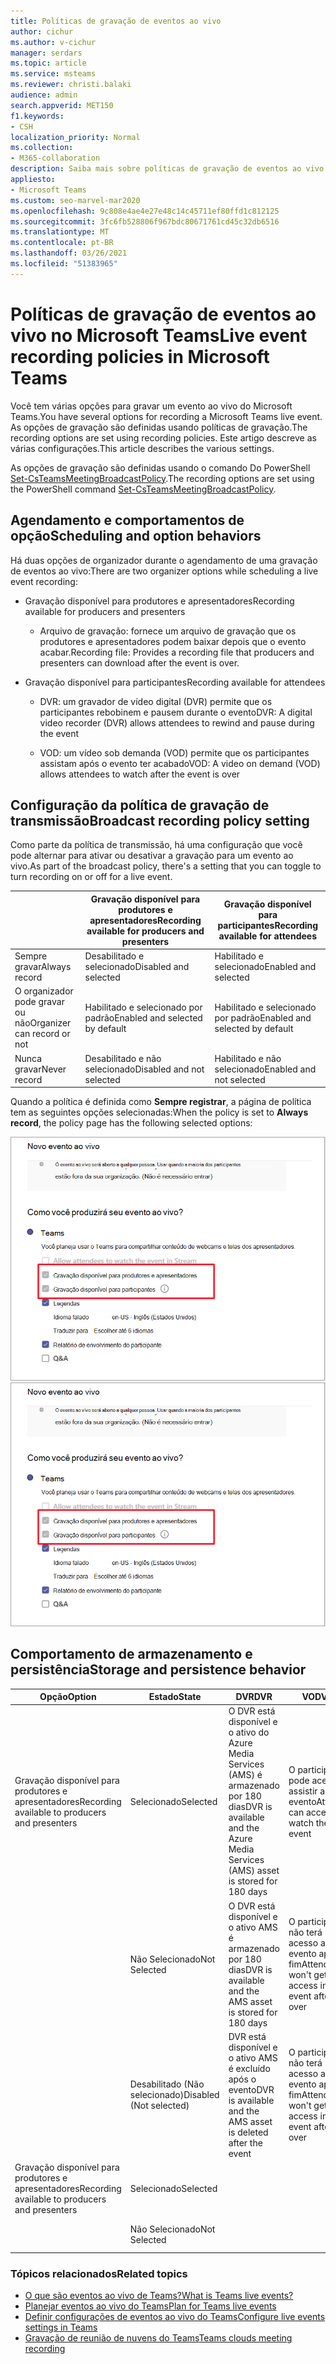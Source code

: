 ```yaml
---
title: Políticas de gravação de eventos ao vivo
author: cichur
ms.author: v-cichur
manager: serdars
ms.topic: article
ms.service: msteams
ms.reviewer: christi.balaki
audience: admin
search.appverid: MET150
f1.keywords:
- CSH
localization_priority: Normal
ms.collection:
- M365-collaboration
description: Saiba mais sobre políticas de gravação de eventos ao vivo.
appliesto:
- Microsoft Teams
ms.custom: seo-marvel-mar2020
ms.openlocfilehash: 9c808e4ae4e27e48c14c45711ef80ffd1c812125
ms.sourcegitcommit: 3fc6fb528806f967bdc80671761cd45c32db6516
ms.translationtype: MT
ms.contentlocale: pt-BR
ms.lasthandoff: 03/26/2021
ms.locfileid: "51383965"
---
```

# <a name="live-event-recording-policies-in-microsoft-teams"></a><span data-ttu-id="cb426-103">Políticas de gravação de eventos ao vivo no Microsoft Teams</span><span class="sxs-lookup"><span data-stu-id="cb426-103">Live event recording policies in Microsoft Teams</span></span>

<span data-ttu-id="cb426-104">Você tem várias opções para gravar um evento ao vivo do Microsoft Teams.</span><span class="sxs-lookup"><span data-stu-id="cb426-104">You have several options for recording a Microsoft Teams live event.</span></span> <span data-ttu-id="cb426-105">As opções de gravação são definidas usando políticas de gravação.</span><span class="sxs-lookup"><span data-stu-id="cb426-105">The recording options are set using recording policies.</span></span> <span data-ttu-id="cb426-106">Este artigo descreve as várias configurações.</span><span class="sxs-lookup"><span data-stu-id="cb426-106">This article describes the various settings.</span></span>

<span data-ttu-id="cb426-107">As opções de gravação são definidas usando o comando Do PowerShell [Set-CsTeamsMeetingBroadcastPolicy](/powershell/module/skype/set-csteamsmeetingbroadcastpolicy?view=skype-ps).</span><span class="sxs-lookup"><span data-stu-id="cb426-107">The recording options are set using the PowerShell command [Set-CsTeamsMeetingBroadcastPolicy](/powershell/module/skype/set-csteamsmeetingbroadcastpolicy?view=skype-ps).</span></span>

## <a name="scheduling-and-option-behaviors"></a><span data-ttu-id="cb426-108">Agendamento e comportamentos de opção</span><span class="sxs-lookup"><span data-stu-id="cb426-108">Scheduling and option behaviors</span></span>

<span data-ttu-id="cb426-109">Há duas opções de organizador durante o agendamento de uma gravação de eventos ao vivo:</span><span class="sxs-lookup"><span data-stu-id="cb426-109">There are two organizer options while scheduling a live event recording:</span></span>

- <span data-ttu-id="cb426-110">Gravação disponível para produtores e apresentadores</span><span class="sxs-lookup"><span data-stu-id="cb426-110">Recording available for producers and presenters</span></span>

  - <span data-ttu-id="cb426-111">Arquivo de gravação: fornece um arquivo de gravação que os produtores e apresentadores podem baixar depois que o evento acabar.</span><span class="sxs-lookup"><span data-stu-id="cb426-111">Recording file: Provides a recording file that producers and presenters can download after the event is over.</span></span>

- <span data-ttu-id="cb426-112">Gravação disponível para participantes</span><span class="sxs-lookup"><span data-stu-id="cb426-112">Recording available for attendees</span></span>

  - <span data-ttu-id="cb426-113">DVR: um gravador de vídeo digital (DVR) permite que os participantes rebobinem e pausem durante o evento</span><span class="sxs-lookup"><span data-stu-id="cb426-113">DVR: A digital video recorder (DVR) allows attendees to rewind and pause during the event</span></span>

  - <span data-ttu-id="cb426-114">VOD: um vídeo sob demanda (VOD) permite que os participantes assistam após o evento ter acabado</span><span class="sxs-lookup"><span data-stu-id="cb426-114">VOD: A video on demand (VOD) allows attendees to watch after the event is over</span></span>

## <a name="broadcast-recording-policy-setting"></a><span data-ttu-id="cb426-115">Configuração da política de gravação de transmissão</span><span class="sxs-lookup"><span data-stu-id="cb426-115">Broadcast recording policy setting</span></span>

<span data-ttu-id="cb426-116">Como parte da política de transmissão, há uma configuração que você pode alternar para ativar ou desativar a gravação para um evento ao vivo.</span><span class="sxs-lookup"><span data-stu-id="cb426-116">As part of the broadcast policy, there's a setting that you can toggle to turn recording on or off for a live event.</span></span>

|                                 | <span data-ttu-id="cb426-117">Gravação disponível para produtores e apresentadores</span><span class="sxs-lookup"><span data-stu-id="cb426-117">Recording available for producers and presenters</span></span> | <span data-ttu-id="cb426-118">Gravação disponível para participantes</span><span class="sxs-lookup"><span data-stu-id="cb426-118">Recording available for attendees</span></span> |
| ------------------------------- | ---------------------------------------------------- | ------------------------------------- |
| <span data-ttu-id="cb426-119">Sempre gravar</span><span class="sxs-lookup"><span data-stu-id="cb426-119">Always record</span></span>               | <span data-ttu-id="cb426-120">Desabilitado e selecionado</span><span class="sxs-lookup"><span data-stu-id="cb426-120">Disabled and selected</span></span>                                | <span data-ttu-id="cb426-121">Habilitado e selecionado</span><span class="sxs-lookup"><span data-stu-id="cb426-121">Enabled and selected</span></span>         |
| <span data-ttu-id="cb426-122">O organizador pode gravar ou não</span><span class="sxs-lookup"><span data-stu-id="cb426-122">Organizer can record or not</span></span> | <span data-ttu-id="cb426-123">Habilitado e selecionado por padrão</span><span class="sxs-lookup"><span data-stu-id="cb426-123">Enabled and selected by default</span></span>                  | <span data-ttu-id="cb426-124">Habilitado e selecionado por padrão</span><span class="sxs-lookup"><span data-stu-id="cb426-124">Enabled and selected by default</span></span>   |
| <span data-ttu-id="cb426-125">Nunca gravar</span><span class="sxs-lookup"><span data-stu-id="cb426-125">Never record</span></span>               | <span data-ttu-id="cb426-126">Desabilitado e não selecionado</span><span class="sxs-lookup"><span data-stu-id="cb426-126">Disabled and not selected</span></span>                            | <span data-ttu-id="cb426-127">Habilitado e não selecionado</span><span class="sxs-lookup"><span data-stu-id="cb426-127">Enabled and not selected</span></span>      |

<span data-ttu-id="cb426-128">Quando a política é definida como **Sempre registrar**, a página de política tem as seguintes opções selecionadas:</span><span class="sxs-lookup"><span data-stu-id="cb426-128">When the policy is set to **Always record**, the policy page has the following selected options:</span></span>

<span data-ttu-id="cb426-129">![configurações de política de eventos ao vivo](../media/live-event-recording-policy.png "Captura de tela de configurações de política de eventos ao vivo no centro de administração do Microsoft Teams")</span><span class="sxs-lookup"><span data-stu-id="cb426-129">![live events policy settings](../media/live-event-recording-policy.png "Screen shot of live events policy settings in the Microsoft Teams admin center")</span></span>

## <a name="storage-and-persistence-behavior"></a><span data-ttu-id="cb426-130">Comportamento de armazenamento e persistência</span><span class="sxs-lookup"><span data-stu-id="cb426-130">Storage and persistence behavior</span></span>

| <span data-ttu-id="cb426-131">Opção</span><span class="sxs-lookup"><span data-stu-id="cb426-131">Option</span></span>                                       | <span data-ttu-id="cb426-132">Estado</span><span class="sxs-lookup"><span data-stu-id="cb426-132">State</span></span>   | <span data-ttu-id="cb426-133">DVR</span><span class="sxs-lookup"><span data-stu-id="cb426-133">DVR</span></span>                                                   | <span data-ttu-id="cb426-134">VOD</span><span class="sxs-lookup"><span data-stu-id="cb426-134">VOD</span></span>                                                     | <span data-ttu-id="cb426-135">Gravando</span><span class="sxs-lookup"><span data-stu-id="cb426-135">Recording</span></span>                |
| ------------------------------------------------ | ------------ | --------------------------------------------------------- | ----------------------------------------------------------- | ---------------------------- |
| <span data-ttu-id="cb426-136">Gravação disponível para produtores e apresentadores</span><span class="sxs-lookup"><span data-stu-id="cb426-136">Recording available to producers and presenters</span></span> | <span data-ttu-id="cb426-137">Selecionado</span><span class="sxs-lookup"><span data-stu-id="cb426-137">Selected</span></span>     | <span data-ttu-id="cb426-138">O DVR está disponível e o ativo do Azure Media Services (AMS) é armazenado por 180 dias</span><span class="sxs-lookup"><span data-stu-id="cb426-138">DVR is available and the Azure Media Services (AMS) asset is stored for 180 days</span></span> | <span data-ttu-id="cb426-139">O participante pode acessar e assistir ao evento</span><span class="sxs-lookup"><span data-stu-id="cb426-139">Attendee can access and watch the event</span></span>                     |                              |
|                                                  | <span data-ttu-id="cb426-140">Não Selecionado</span><span class="sxs-lookup"><span data-stu-id="cb426-140">Not Selected</span></span> | <span data-ttu-id="cb426-141">O DVR está disponível e o ativo AMS é armazenado por 180 dias</span><span class="sxs-lookup"><span data-stu-id="cb426-141">DVR is available and the AMS asset is stored for 180 days</span></span> | <span data-ttu-id="cb426-142">O participante não terá acesso ao evento após o fim</span><span class="sxs-lookup"><span data-stu-id="cb426-142">Attendee won't get access into the event after it's over</span></span> |                              |
||<span data-ttu-id="cb426-143">Desabilitado (Não selecionado)</span><span class="sxs-lookup"><span data-stu-id="cb426-143">Disabled (Not selected)</span></span>|<span data-ttu-id="cb426-144">DVR está disponível e o ativo AMS é excluído após o evento</span><span class="sxs-lookup"><span data-stu-id="cb426-144">DVR is available and the AMS asset is deleted after the event</span></span>|<span data-ttu-id="cb426-145">O participante não terá acesso ao evento após o fim</span><span class="sxs-lookup"><span data-stu-id="cb426-145">Attendee won't get access into the event after it's over</span></span>||
| <span data-ttu-id="cb426-146">Gravação disponível para produtores e apresentadores</span><span class="sxs-lookup"><span data-stu-id="cb426-146">Recording available to producers and presenters</span></span> | <span data-ttu-id="cb426-147">Selecionado</span><span class="sxs-lookup"><span data-stu-id="cb426-147">Selected</span></span>     |                                                           |                                                             | <span data-ttu-id="cb426-148">Um MP4 é criado e armazenado</span><span class="sxs-lookup"><span data-stu-id="cb426-148">An MP4 is created and stored</span></span> |
|                                                  | <span data-ttu-id="cb426-149">Não Selecionado</span><span class="sxs-lookup"><span data-stu-id="cb426-149">Not Selected</span></span> |                                                           |                                                             | <span data-ttu-id="cb426-150">Nenhum arquivo é criado</span><span class="sxs-lookup"><span data-stu-id="cb426-150">No file is created</span></span>           |

### <a name="related-topics"></a><span data-ttu-id="cb426-151">Tópicos relacionados</span><span class="sxs-lookup"><span data-stu-id="cb426-151">Related topics</span></span>

- [<span data-ttu-id="cb426-152">O que são eventos ao vivo de Teams?</span><span class="sxs-lookup"><span data-stu-id="cb426-152">What is Teams live events?</span></span>](what-are-teams-live-events.md)
- [<span data-ttu-id="cb426-153">Planejar eventos ao vivo do Teams</span><span class="sxs-lookup"><span data-stu-id="cb426-153">Plan for Teams live events</span></span>](plan-for-teams-live-events.md)
- [<span data-ttu-id="cb426-154">Definir configurações de eventos ao vivo do Teams</span><span class="sxs-lookup"><span data-stu-id="cb426-154">Configure live events settings in Teams</span></span>](configure-teams-live-events.md)
- [<span data-ttu-id="cb426-155">Gravação de reunião de nuvens do Teams</span><span class="sxs-lookup"><span data-stu-id="cb426-155">Teams clouds meeting recording</span></span>](../cloud-recording.md)